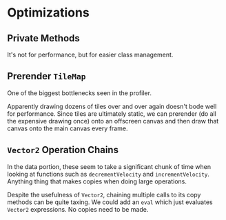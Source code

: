 # Optimizations

## Private Methods
It's not for performance, but for easier class management.

## Prerender `TileMap`
One of the biggest bottlenecks seen in the profiler. 

Apparently drawing dozens of tiles over and over again doesn't bode well for performance. Since tiles
are ultimately static, we can prerender (do all the expensive drawing once) onto an offscreen canvas
and then draw that canvas onto the main canvas every frame.

## `Vector2` Operation Chains
In the data portion, these seem to take a significant chunk of time when looking at functions such as
`decrementVelocity` and `incrementVelocity`. Anything thing that makes copies when doing large
operations.

Despite the usefulness of `Vector2`, chaining multiple calls to its copy methods can be quite taxing.
We could add an `eval` which just evaluates `Vector2` expressions. No copies need to be made.
